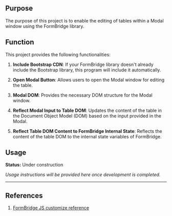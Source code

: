 ## Purpose

The purpose of this project is to enable the editing of tables within a Modal window using the FormBridge library.

## Function

This project provides the following functionalities:

1. **Include Bootstrap CDN**: If your FormBridge library doesn't already include the Bootstrap library, this program will include it automatically.

2. **Open Modal Button**: Allows users to open the Modal window for editing the table.
3. **Modal DOM**: Provides the necessary DOM structure for the Modal window.
4. **Reflect Modal Input to Table DOM**: Updates the content of the table in the Document Object Model (DOM) based on the input provided in the Modal.
5. **Reflect Table DOM Content to FormBridge Internal State**: Reflects the content of the table DOM to the internal state variables of FormBridge.

## Usage

**Status:** Under construction

*Usage instructions will be provided here once development is completed.*

---

## References

1. [FormBridge JS customize reference](https://formbridge.kintoneapp.com/help/customize)